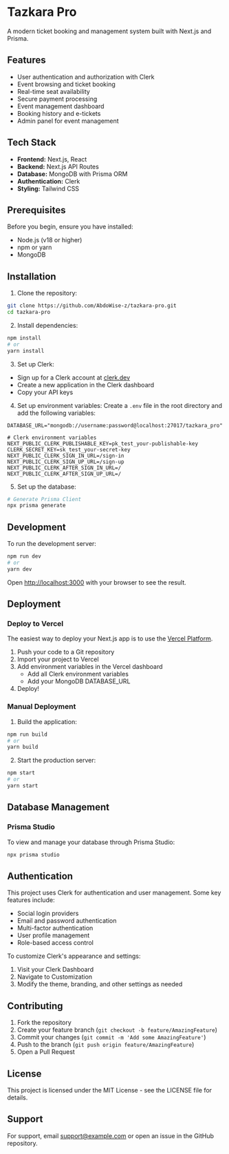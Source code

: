 # Tazkara Pro

A modern ticket booking and management system built with Next.js and Prisma.

## Features

- User authentication and authorization with Clerk
- Event browsing and ticket booking
- Real-time seat availability
- Secure payment processing
- Event management dashboard
- Booking history and e-tickets
- Admin panel for event management

## Tech Stack

- **Frontend:** Next.js, React
- **Backend:** Next.js API Routes
- **Database:** MongoDB with Prisma ORM
- **Authentication:** Clerk
- **Styling:** Tailwind CSS

## Prerequisites

Before you begin, ensure you have installed:
- Node.js (v18 or higher)
- npm or yarn
- MongoDB

## Installation

1. Clone the repository:
```bash
git clone https://github.com/AbdoWise-z/tazkara-pro.git
cd tazkara-pro
```

2. Install dependencies:
```bash
npm install
# or
yarn install
```

3. Set up Clerk:
- Sign up for a Clerk account at [clerk.dev](https://clerk.dev)
- Create a new application in the Clerk dashboard
- Copy your API keys

4. Set up environment variables:
   Create a `.env` file in the root directory and add the following variables:
```env
DATABASE_URL="mongodb://username:password@localhost:27017/tazkara_pro"

# Clerk environment variables
NEXT_PUBLIC_CLERK_PUBLISHABLE_KEY=pk_test_your-publishable-key
CLERK_SECRET_KEY=sk_test_your-secret-key
NEXT_PUBLIC_CLERK_SIGN_IN_URL=/sign-in
NEXT_PUBLIC_CLERK_SIGN_UP_URL=/sign-up
NEXT_PUBLIC_CLERK_AFTER_SIGN_IN_URL=/
NEXT_PUBLIC_CLERK_AFTER_SIGN_UP_URL=/
```

5. Set up the database:
```bash
# Generate Prisma Client
npx prisma generate
```

## Development

To run the development server:

```bash
npm run dev
# or
yarn dev
```

Open [http://localhost:3000](http://localhost:3000) with your browser to see the result.

## Deployment

### Deploy to Vercel

The easiest way to deploy your Next.js app is to use the [Vercel Platform](https://vercel.com).

1. Push your code to a Git repository
2. Import your project to Vercel
3. Add environment variables in the Vercel dashboard
    - Add all Clerk environment variables
    - Add your MongoDB DATABASE_URL
4. Deploy!

### Manual Deployment

1. Build the application:
```bash
npm run build
# or
yarn build
```

2. Start the production server:
```bash
npm start
# or
yarn start
```

## Database Management

### Prisma Studio

To view and manage your database through Prisma Studio:

```bash
npx prisma studio
```

## Authentication

This project uses Clerk for authentication and user management. Some key features include:

- Social login providers
- Email and password authentication
- Multi-factor authentication
- User profile management
- Role-based access control

To customize Clerk's appearance and settings:
1. Visit your Clerk Dashboard
2. Navigate to Customization
3. Modify the theme, branding, and other settings as needed

## Contributing

1. Fork the repository
2. Create your feature branch (`git checkout -b feature/AmazingFeature`)
3. Commit your changes (`git commit -m 'Add some AmazingFeature'`)
4. Push to the branch (`git push origin feature/AmazingFeature`)
5. Open a Pull Request

## License

This project is licensed under the MIT License - see the LICENSE file for details.

## Support

For support, email [support@example.com](mailto:support@example.com) or open an issue in the GitHub repository.
